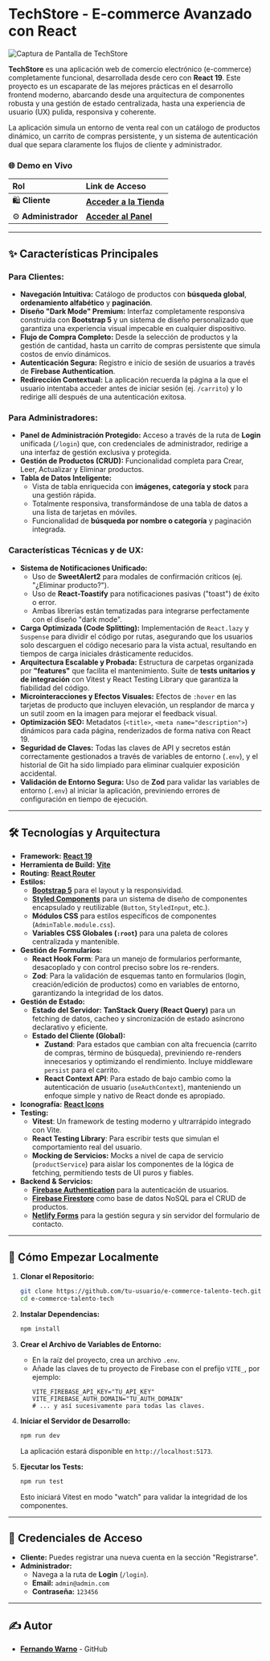 # TechStore - E-commerce Avanzado con React

<!-- Añade aquí una captura de pantalla principal de tu proyecto -->
![Captura de Pantalla de TechStore](https://e-commerce-talento-2.netlify.app/images/products/inicio.jpg) 

**TechStore** es una aplicación web de comercio electrónico (e-commerce) completamente funcional, desarrollada desde cero con **React 19**. Este proyecto es un escaparate de las mejores prácticas en el desarrollo frontend moderno, abarcando desde una arquitectura de componentes robusta y una gestión de estado centralizada, hasta una experiencia de usuario (UX) pulida, responsiva y coherente.

La aplicación simula un entorno de venta real con un catálogo de productos dinámico, un carrito de compras persistente, y un sistema de autenticación dual que separa claramente los flujos de cliente y administrador.

### 🌐 Demo en Vivo

| Rol | Link de Acceso |
| :--- | :--- |
| 🛍️ **Cliente** | [**Acceder a la Tienda**](https://e-commerce-talento-2.netlify.app/) |
| ⚙️ **Administrador** | [**Acceder al Panel**](https://e-commerce-talento-2.netlify.app/login) |

---

## ✨ Características Principales

### Para Clientes:
-   **Navegación Intuitiva:** Catálogo de productos con **búsqueda global**, **ordenamiento alfabético** y **paginación**.
-   **Diseño "Dark Mode" Premium:** Interfaz completamente responsiva construida con **Bootstrap 5** y un sistema de diseño personalizado que garantiza una experiencia visual impecable en cualquier dispositivo.
-   **Flujo de Compra Completo:** Desde la selección de productos y la gestión de cantidad, hasta un carrito de compras persistente que simula costos de envío dinámicos.
-   **Autenticación Segura:** Registro e inicio de sesión de usuarios a través de **Firebase Authentication**.
-   **Redirección Contextual:** La aplicación recuerda la página a la que el usuario intentaba acceder antes de iniciar sesión (ej. `/carrito`) y lo redirige allí después de una autenticación exitosa.

### Para Administradores:
-   **Panel de Administración Protegido:** Acceso a través de la ruta de **Login** unificada (`/login`) que, con credenciales de administrador, redirige a una interfaz de gestión exclusiva y protegida.
-   **Gestión de Productos (CRUD):** Funcionalidad completa para Crear, Leer, Actualizar y Eliminar productos.
-   **Tabla de Datos Inteligente:**
    -   Vista de tabla enriquecida con **imágenes, categoría y stock** para una gestión rápida.
    -   Totalmente responsiva, transformándose de una tabla de datos a una lista de tarjetas en móviles.
    -   Funcionalidad de **búsqueda por nombre o categoría** y paginación integrada.

### Características Técnicas y de UX:
-   **Sistema de Notificaciones Unificado:**
    -   Uso de **SweetAlert2** para modales de confirmación críticos (ej. "¿Eliminar producto?").
    -   Uso de **React-Toastify** para notificaciones pasivas ("toast") de éxito o error.
    -   Ambas librerías están tematizadas para integrarse perfectamente con el diseño "dark mode".
-   **Carga Optimizada (Code Splitting):** Implementación de `React.lazy` y `Suspense` para dividir el código por rutas, asegurando que los usuarios solo descarguen el código necesario para la vista actual, resultando en tiempos de carga iniciales drásticamente reducidos.
-   **Arquitectura Escalable y Probada:** Estructura de carpetas organizada por **"features"** que facilita el mantenimiento. Suite de **tests unitarios y de integración** con Vitest y React Testing Library que garantiza la fiabilidad del código.
-   **Microinteracciones y Efectos Visuales:** Efectos de `:hover` en las tarjetas de producto que incluyen elevación, un resplandor de marca y un sutil zoom en la imagen para mejorar el feedback visual.
-   **Optimización SEO:** Metadatos (`<title>`, `<meta name="description">`) dinámicos para cada página, renderizados de forma nativa con React 19.
-   **Seguridad de Claves:** Todas las claves de API y secretos están correctamente gestionados a través de variables de entorno (`.env`), y el historial de Git ha sido limpiado para eliminar cualquier exposición accidental.
-   **Validación de Entorno Segura:** Uso de **Zod** para validar las variables de entorno (`.env`) al iniciar la aplicación, previniendo errores de configuración en tiempo de ejecución.

---

## 🛠️ Tecnologías y Arquitectura

-   **Framework:** **[React 19](https://react.dev/)**
-   **Herramienta de Build:** **[Vite](https://vitejs.dev/)**
-   **Routing:** **[React Router](https://reactrouter.com/)**
-   **Estilos:**
    -   **[Bootstrap 5](https://getbootstrap.com/)** para el layout y la responsividad.
    -   **[Styled Components](https://styled-components.com/)** para un sistema de diseño de componentes encapsulado y reutilizable (`Button`, `StyledInput`, etc.).
    -   **Módulos CSS** para estilos específicos de componentes (`AdminTable.module.css`).
    -   **Variables CSS Globales (`:root`)** para una paleta de colores centralizada y mantenible.
-   **Gestión de Formularios:**
    -   **React Hook Form**: Para un manejo de formularios performante, desacoplado y con control preciso sobre los re-renders.
    -   **Zod**: Para la validación de esquemas tanto en formularios (login, creación/edición de productos) como en variables de entorno, garantizando la integridad de los datos.   
-   **Gestión de Estado:**
    -   **Estado del Servidor:** **TanStack Query (React Query)** para un fetching de datos, cacheo y sincronización de estado asíncrono declarativo y eficiente.
    -   **Estado del Cliente (Global):**
        -   **Zustand**: Para estados que cambian con alta frecuencia (carrito de compras, término de búsqueda), previniendo re-renders innecesarios y optimizando el rendimiento. Incluye middleware `persist` para el carrito.
        -   **React Context API**: Para estado de bajo cambio como la autenticación de usuario (`useAuthContext`), manteniendo un enfoque simple y nativo de React donde es apropiado.
-   **Iconografía:** **[React Icons](https://react-icons.github.io/react-icons/)**
-   **Testing:**
    -   **Vitest**: Un framework de testing moderno y ultrarrápido integrado con Vite.
    -   **React Testing Library**: Para escribir tests que simulan el comportamiento real del usuario.
    -   **Mocking de Servicios:** Mocks a nivel de capa de servicio (`productService`) para aislar los componentes de la lógica de fetching, permitiendo tests de UI puros y fiables.
-   **Backend & Servicios:**
    -   **[Firebase Authentication](https://firebase.google.com/docs/auth)** para la autenticación de usuarios.
    -   **[Firebase Firestore](https://firebase.google.com/docs/firestore)** como base de datos NoSQL para el CRUD de productos.
    -   **[Netlify Forms](https://docs.netlify.com/forms/setup/)** para la gestión segura y sin servidor del formulario de contacto.

---

## 🚀 Cómo Empezar Localmente

1.  **Clonar el Repositorio:**
    ```bash
    git clone https://github.com/tu-usuario/e-commerce-talento-tech.git
    cd e-commerce-talento-tech
    ```

2.  **Instalar Dependencias:**
    ```bash
    npm install
    ```

3.  **Crear el Archivo de Variables de Entorno:**
    -   En la raíz del proyecto, crea un archivo `.env`.
    -   Añade las claves de tu proyecto de Firebase con el prefijo `VITE_`, por ejemplo:
        ```env
        VITE_FIREBASE_API_KEY="TU_API_KEY"
        VITE_FIREBASE_AUTH_DOMAIN="TU_AUTH_DOMAIN"
        # ... y así sucesivamente para todas las claves.
        ```

4.  **Iniciar el Servidor de Desarrollo:**
    ```bash
    npm run dev
    ```
    La aplicación estará disponible en `http://localhost:5173`.

5.  **Ejecutar los Tests:**
    ```bash
    npm run test
    ```
    Esto iniciará Vitest en modo "watch" para validar la integridad de los componentes.

---

## 🔑 Credenciales de Acceso

-   **Cliente:** Puedes registrar una nueva cuenta en la sección "Registrarse".
-   **Administrador:**
    -   Navega a la ruta de **Login** (`/login`).
    -   **Email:** `admin@admin.com`
    -   **Contraseña:** `123456`

---

## ✍️ Autor

-   **[Fernando Warno](https://github.com/ferwargit/)** - GitHub